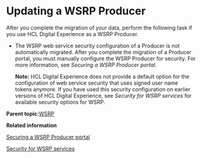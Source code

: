 # Updating a WSRP Producer

After you complete the migration of your data, perform the following task if you use HCL Digital Experience as a WSRP Producer.

-   The WSRP web service security configuration of a Producer is not automatically migrated. After you complete the migration of a Producer portal, you must manually configure the WSRP Producer for security. For more information, see *Securing a WSRP Producer portal*.

    **Note:** HCL Digital Experience does not provide a default option for the configuration of web service security that uses signed user name tokens anymore. If you have used this security configuration on earlier versions of HCL Digital Experience, see *Security for WSRP services* for available security options for WSRP.


**Parent topic:**[WSRP](../migrate/mig_post_wsrp.md)

**Related information**  


[Securing a WSRP Producer portal](../admin-system/wsrpt_prod_prep_sec.md)

[Security for WSRP services](../admin-system/wsrpc_secy.md)

